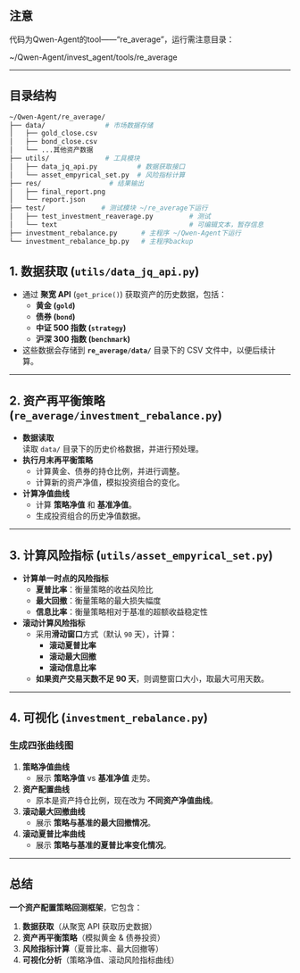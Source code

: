 ## 注意 ##
代码为Qwen-Agent的tool——“re_average”，运行需注意目录：

~/Qwen-Agent/invest_agent/tools/re_average

---
## 目录结构
```bash
~/Qwen-Agent/re_average/
├── data/               # 市场数据存储
│   ├── gold_close.csv
│   ├── bond_close.csv
│   └── ...其他资产数据
├── utils/              # 工具模块
│   ├── data_jq_api.py          # 数据获取接口
│   └── asset_empyrical_set.py  # 风险指标计算
├── res/                 # 结果输出
│   ├── final_report.png
│   └── report.json
├── test/              # 测试模块 ~/re_average下运行
│   ├── test_investment_reaverage.py         # 测试 
│   └── text                                 # 可编辑文本，暂存信息
├── investment_rebalance.py      # 主程序 ~/Qwen-Agent下运行
└── investment_rebalance_bp.py   # 主程序backup


```

## **1. 数据获取 (`utils/data_jq_api.py`)**
- 通过 **聚宽 API** (`get_price()`) 获取资产的历史数据，包括：
  - **黄金 (`gold`)**
  - **债券 (`bond`)**
  - **中证 500 指数 (`strategy`)**
  - **沪深 300 指数 (`benchmark`)**
- 这些数据会存储到 **`re_average/data/`** 目录下的 CSV 文件中，以便后续计算。

---

## **2. 资产再平衡策略 (`re_average/investment_rebalance.py`)**
- **数据读取**  
  读取 `data/` 目录下的历史价格数据，并进行预处理。
- **执行月末再平衡策略**
  - 计算黄金、债券的持仓比例，并进行调整。
  - 计算新的资产净值，模拟投资组合的变化。
- **计算净值曲线**
  - 计算 **策略净值** 和 **基准净值**。
  - 生成投资组合的历史净值数据。

---

## **3. 计算风险指标 (`utils/asset_empyrical_set.py`)**
- **计算单一时点的风险指标**
  - **夏普比率**：衡量策略的收益风险比
  - **最大回撤**：衡量策略的最大损失幅度
  - **信息比率**：衡量策略相对于基准的超额收益稳定性
- **滚动计算风险指标**
  - 采用**滑动窗口**方式（默认 `90` 天），计算：
    - **滚动夏普比率**
    - **滚动最大回撤**
    - **滚动信息比率**
  - **如果资产交易天数不足 90 天**，则调整窗口大小，取最大可用天数。

---

## **4. 可视化 (`investment_rebalance.py`)**
### **生成四张曲线图**
1. **策略净值曲线**  
   - 展示 **策略净值** vs **基准净值** 走势。
2. **资产配置曲线**
   - 原本是资产持仓比例，现在改为 **不同资产净值曲线**。
3. **滚动最大回撤曲线**  
   - 展示 **策略与基准的最大回撤情况**。
4. **滚动夏普比率曲线**  
   - 展示 **策略与基准的夏普比率变化情况**。


---

## **总结**
**一个资产配置策略回测框架**，它包含：
1. **数据获取**（从聚宽 API 获取历史数据）
2. **资产再平衡策略**（模拟黄金 & 债券投资）
3. **风险指标计算**（夏普比率、最大回撤等）
4. **可视化分析**（策略净值、滚动风险指标曲线）
